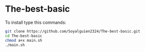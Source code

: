 # The-best-basic

To install type this commands:
```bash
git clone https://github.com/Soyalguien2324/The-best-basic.git
cd The-best-basic
chmod a+x main.sh
./main.sh
```
